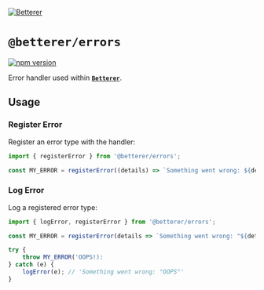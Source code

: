 [![Betterer](https://raw.githubusercontent.com/phenomnomnominal/betterer/master/docs/logo.png)](https://phenomnomnominal.github.io/betterer/)

# `@betterer/errors`

[![npm version](https://img.shields.io/npm/v/@betterer/errors.svg)](https://www.npmjs.com/package/@betterer/errors)

Error handler used within [**`Betterer`**](https://github.com/phenomnomnominal/betterer).

## Usage

### Register Error

Register an error type with the handler:

```typescript
import { registerError } from '@betterer/errors';

const MY_ERROR = registerError((details) => `Something went wrong: ${details}`);
```

### Log Error

Log a registered error type:

```typescript
import { logError, registerError } from '@betterer/errors';

const MY_ERROR = registerError(details => `Something went wrong: "${details}"`);

try {
    throw MY_ERROR('OOPS!):
} catch (e) {
    logError(e); // 'Something went wrong: "OOPS"'
}
```
